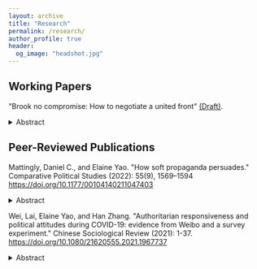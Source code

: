 ```yaml
---
layout: archive
title: "Research"
permalink: /research/
author_profile: true
header:
  og_image: "headshot.jpg"
---
```

## Working Papers
"Brook no compromise: How to negotiate a united front"   [(Draft)](https://ecyao.github.io/files/pdf/brook_no_compromise.pdf).

<details><summary>Abstract</summary>
<p>
Resolving factional conflict is crucial to successful policymaking: coalition governments, political parties, and authoritarian elites must all overcome internal disagreements in order to survive. In the course of resolution, why do some factions prevail, while others fall into line? What explains cases where neither faction gets its way? I analyze a model where two groups prefer different policies, but must commit to the same one to overturn a mutually unfavorable status quo. Crucially, neither group knows for certain whether their counterpart would prefer the status quo than accept the counterpart's less-preferred policy. While groups that are unwilling to compromise commit to policies quickly, those who are face a trade-off between delay, which increases the information they gather about their counterpart, and preemption, which forces a decision between their favorite policy and the status quo. Delay, however, does not guarantee successful coordination, as its costliness opens the door to avoidable miscoordination. I analyze how the incidence avoidable miscoordination varies with model primitives, and show that when overall welfare increases when groups' willingness to compromise are more likely to be publicly leaked. 
  </p>
</details>

## Peer-Reviewed Publications 

Mattingly, Daniel C., and Elaine Yao. "How soft propaganda persuades." Comparative Political Studies (2022): 55(9), 1569–1594  https://doi.org/10.1177/00104140211047403 
<details><summary>Abstract</summary>
<p>
An influential body of scholarship argues that authoritarian regimes design "hard" propaganda that is intentionally heavy-handed in order to signal regime power. In this study, by contrast, we link the power of propaganda to the emotional power of “soft” propaganda such as television dramas and viral social media content. We conduct a series of experiments in which we expose over 6,800 respondents in China to real propaganda videos drawn from television dramas, state-backed social media accounts, and state-run newscasts, each containing nationalist messages favored by the Chinese Communist Party. In contrast to theories that propaganda is unpersuasive, we show that propaganda effectively manipulates anger as well as anti-foreign sentiment and behavior, with heightened anti-foreign attitudes persisting up to a week. However, we also find that nationalist propaganda has no effect on perceptions of Chinese government performance or on self-reported willingness to protest against the state.
</p>
</details>


Wei, Lai, Elaine Yao, and Han Zhang. "Authoritarian responsiveness and political attitudes during COVID-19: evidence from Weibo and a survey experiment." Chinese Sociological Review (2021): 1-37. https://doi.org/10.1080/21620555.2021.1967737
<details><summary>Abstract</summary>
<p>
How do citizens react to authoritarian responsiveness? To investigate this question, we study how Chinese citizens reacted to a novel government initiative which enabled social media users to publicly post requests for COVID-related medical assistance. To understand the effect of this initiative on public perceptions of government effectiveness, we employ a two-part empirical strategy. First, we conduct a survey experiment in which we directly expose subjects to real help-seeking posts, in which we find that viewing posts did not improve subjects' ratings of government effectiveness, and in some cases worsened them. Second, we analyze over 10,000 real-world Weibo posts to understand the political orientation of the discourse around help-seekers. We find that negative and politically critical posts far outweighed positive and laudatory posts, complementing our survey experiment results. To contextualize our results, we develop a theoretic framework to understand the effects of different types of responsiveness on citizens' political attitudes. We suggest that citizens' negative reactions in this case were primarily influenced by public demands for help, which illuminated existing problems and failures of governance. 
  </p>
</details>
